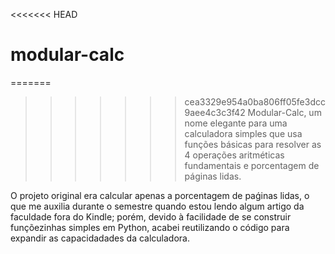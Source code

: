 <<<<<<< HEAD
# modular-calc

=======
>>>>>>> cea3329e954a0ba806ff05fe3dcc9aee4c3c3f42
Modular-Calc, um nome elegante para uma calculadora simples que usa funções básicas para resolver as 4 operações aritméticas fundamentais e porcentagem de páginas lidas.

O projeto original era calcular apenas a porcentagem de paǵinas lidas, o que me auxilia durante o semestre quando estou lendo algum artigo da faculdade fora do Kindle; porém, devido à facilidade de se construir funçõezinhas simples em Python, acabei reutilizando o código para expandir as capacidadades da calculadora.
